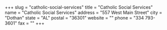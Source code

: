 +++
slug = "catholic-social-services"
title = "Catholic Social Services"
name = "Catholic Social Services"
address = "557 West Main Street"
city = "Dothan"
state = "AL"
postal = "36301"
website = ""
phone = "334 793-3601"
fax = ""
+++
